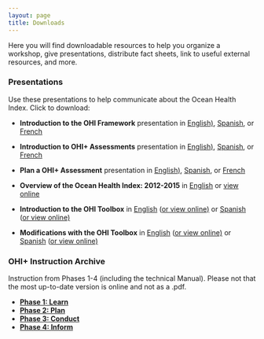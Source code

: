 ```yaml
---
layout: page
title: Downloads
---
```


Here you will find downloadable resources to help you organize a workshop, give presentations, distribute fact sheets, link to useful external resources, and more.

### Presentations
Use these presentations to help communicate about the Ocean Health Index. Click to download:

- **Introduction to the OHI Framework** presentation in 
[English)](https://github.com/OHI-Science/ohi-science.github.io/raw/dev/assets/downloads/pres/OHI_Framework.pdf), 
[Spanish](https://github.com/OHI-Science/ohi-science.github.io/raw/dev/assets/downloads/pres/Marco_General_IdSO.pdf), or 
[French](https://github.com/OHI-Science/ohi-science.github.io/raw/dev/assets/downloads/pres/Cadre_General_IdSO.pdf)

- **Introduction to OHI+ Assessments** presentation in 
[English)](https://github.com/OHI-Science/ohi-science.github.io/raw/dev/assets/downloads/pres/OHIplus_Assessments.pdf), 
[Spanish](https://github.com/OHI-Science/ohi-science.github.io/raw/dev/assets/downloads/pres/Evaluaciones_IdSOplus.pdf), or 
[French](https://github.com/OHI-Science/ohi-science.github.io/raw/dev/assets/downloads/pres/Evaluations_IdSOplus.pdf)

- **Plan a OHI+ Assessment** presentation in 
[English)](https://github.com/OHI-Science/ohi-science.github.io/raw/dev/assets/downloads/pres/Plan_an_OHIplus.pdf), 
[Spanish](https://github.com/OHI-Science/ohi-science.github.io/raw/dev/assets/downloads/pres/Planificación_de_un_IdSO.pdf), or
[French](https://github.com/OHI-Science/ohi-science.github.io/raw/dev/assets/downloads/pres/Planification_d'une_IdSOplus.pdf)

- **Overview of the Ocean Health Index: 2012-2015** in [English](https://github.com/OHI-Science/ohi-science.github.io/raw/dev/assets/downloads/pres/OHI_Overview_2012_2015.pdf) or 
[view online](https://cdn.rawgit.com/OHI-Science/ohi-science.github.io/dev/assets/downloads/pres/OHI_Overview_2012_2015.html)

- **Introduction to the OHI Toolbox** in 
[English](https://github.com/OHI-Science/ohi-science.github.io/raw/dev/assets/downloads/pres/tutorial_tbx_intro.pdf)
([or view online)](https://cdn.rawgit.com/OHI-Science/ohi-science.github.io/dev/assets/downloads/pres/tutorial_tbx_intro.html) or
[Spanish](https://github.com/OHI-Science/ohi-science.github.io/raw/dev/assets/downloads/pres/tutorial_tbx_intro_SPANISH.pdf)
([or view online)](https://cdn.rawgit.com/OHI-Science/ohi-science.github.io/dev/assets/downloads/pres/tutorial_tbx_intro_SPANISH.html) 

- **Modifications with the OHI Toolbox** in 
[English](https://github.com/OHI-Science/ohi-science.github.io/raw/dev/assets/downloads/pres/tutorial_tbx_modifications.pdf)
([or view online)](https://cdn.rawgit.com/OHI-Science/ohi-science.github.io/dev/assets/downloads/pres/tutorial_tbx_modifications.html) or
[Spanish](https://github.com/OHI-Science/ohi-science.github.io/raw/dev/assets/downloads/pres/tutorial_tbx_modifications_SPANISH.pdf)
([or view online)](https://cdn.rawgit.com/OHI-Science/ohi-science.github.io/dev/assets/downloads/pres/tutorial_tbx_modifications_SPANISH.html) 


### OHI+ Instruction Archive
Instruction from Phases 1-4 (including the technical Manual). Please not that the most up-to-date version is online and not as a .pdf.

- [**Phase 1: Learn**]()
- [**Phase 2: Plan**]()
- [**Phase 3: Conduct**]()
- [**Phase 4: Inform**]()

